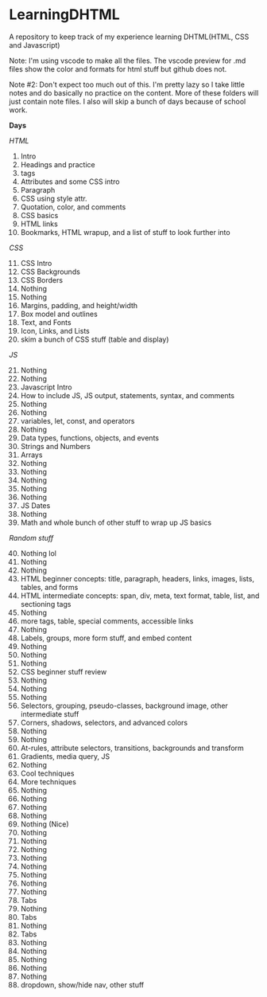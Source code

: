 # LearningDHTML

A repository to keep track of my experience learning DHTML(HTML, CSS and Javascript)

Note: I'm using vscode to make all the files. The vscode preview for .md files show the color and formats for html stuff but github does not. 

Note #2: Don't expect too much out of this. I'm pretty lazy so I take little notes and do basically no practice on the content. More of these folders will just contain note files. I also will skip a bunch of days because of school work. 

**Days**

*HTML*

1. Intro
2. Headings and practice
3. tags
4. Attributes and some CSS intro
5. Paragraph 
6. CSS using style attr.
7. Quotation, color, and comments
8. CSS basics
9. HTML links
10. Bookmarks, HTML wrapup, and a list of stuff to look further into

*CSS*

11. CSS Intro
12. CSS Backgrounds
13. CSS Borders
14. Nothing
15. Nothing
16. Margins, padding, and height/width
17. Box model and outlines
18. Text, and Fonts
19. Icon, Links, and Lists
20. skim a bunch of CSS stuff (table and display)

*JS*

21. Nothing
22. Nothing
23. Javascript Intro
24. How to include JS, JS output, statements, syntax, and comments
25. Nothing
26. Nothing
27. variables, let, const, and operators
28. Nothing
29. Data types, functions, objects, and events
30. Strings and Numbers
31. Arrays
32. Nothing
33. Nothing
34. Nothing
35. Nothing
36. Nothing
37. JS Dates
38. Nothing
39. Math and whole bunch of other stuff to wrap up JS basics

*Random stuff*

40. Nothing lol
41. Nothing
42. Nothing
43. HTML beginner concepts: title, paragraph, headers, links, images, lists, tables, and forms
44. HTML intermediate concepts: span, div, meta, text format, table, list, and sectioning tags
45. Nothing
46. more tags, table, special comments, accessible links
47. Nothing
48. Labels, groups, more form stuff, and embed content
49. Nothing
50. Nothing
51. Nothing
52. CSS beginner stuff review
53. Nothing
54. Nothing
55. Nothing
56. Selectors, grouping, pseudo-classes, background image, other intermediate stuff
57. Corners, shadows, selectors, and advanced colors
58. Nothing
59. Nothing
60. At-rules, attribute selectors, transitions, backgrounds and transform
61. Gradients, media query, JS
62. Nothing
63. Cool techniques
64. More techniques
65. Nothing
66. Nothing
67. Nothing
68. Nothing
69. Nothing (Nice)
70. Nothing
71. Nothing
72. Nothing
73. Nothing
74. Nothing
75. Nothing
76. Nothing
77. Nothing
78. Tabs
79. Nothing
80. Tabs
81. Nothing
82. Tabs
83. Nothing
84. Nothing
85. Nothing
86. Nothing
87. Nothing
88. dropdown, show/hide nav, other stuff